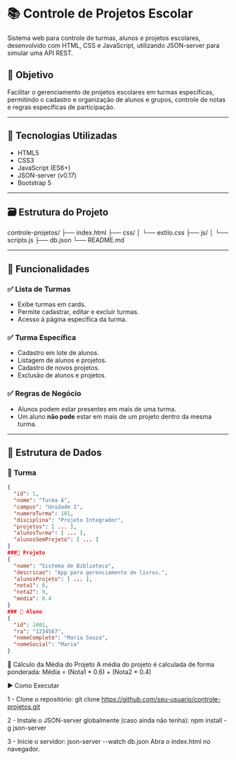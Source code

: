 # 📚 Controle de Projetos Escolar

Sistema web para controle de turmas, alunos e projetos escolares, desenvolvido com HTML, CSS e JavaScript, utilizando JSON-server para simular uma API REST.

## 🎯 Objetivo

Facilitar o gerenciamento de projetos escolares em turmas específicas, permitindo o cadastro e organização de alunos e grupos, controle de notas e regras específicas de participação.

---

## 🧰 Tecnologias Utilizadas

- HTML5
- CSS3
- JavaScript (ES6+)
- JSON-server (v0.17)
- Bootstrap 5

---

## 🗃️ Estrutura do Projeto

controle-projetos/ 
├── index.html 
├── css/ 
│ └── estilo.css 
├── js/ 
│ └── scripts.js 
├── db.json 
└── README.md


---

## 🧪 Funcionalidades

### ✅ Lista de Turmas
- Exibe turmas em cards.
- Permite cadastrar, editar e excluir turmas.
- Acesso à página específica da turma.

### ✅ Turma Específica
- Cadastro em lote de alunos.
- Listagem de alunos e projetos.
- Cadastro de novos projetos.
- Exclusão de alunos e projetos.

### ✅ Regras de Negócio
- Alunos podem estar presentes em mais de uma turma.
- Um aluno **não pode** estar em mais de um projeto dentro da mesma turma.

---

## 🧠 Estrutura de Dados

### 🔹 Turma

```json
{
  "id": 1,
  "nome": "Turma A",
  "campus": "Unidade 1",
  "numeroTurma": 101,
  "disciplina": "Projeto Integrador",
  "projetos": [ ... ],
  "alunosTurma": [ ... ],
  "alunosSemProjeto": [ ... ]
}
###🔹 Projeto
{
  "nome": "Sistema de Biblioteca",
  "descricao": "App para gerenciamento de livros.",
  "alunosProjeto": [ ... ],
  "nota1": 8,
  "nota2": 9,
  "media": 8.4
}
### 🔹 Aluno
{
  "id": 1001,
  "ra": "1234567",
  "nomeCompleto": "Maria Souza",
  "nomeSocial": "Maria"
}
```
🧮 Cálculo da Média do Projeto
A média do projeto é calculada de forma ponderada:
Média = (Nota1 * 0.6) + (Nota2 * 0.4)

▶️ Como Executar

1 - Clone o repositório:
git clone https://github.com/seu-usuario/controle-projetos.git

2 - Instale o JSON-server globalmente (caso ainda não tenha):
npm install -g json-server

3 - Inicie o servidor:
json-server --watch db.json
Abra o index.html no navegador.
